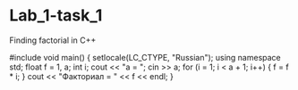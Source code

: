 # Lab_1-task_1
Finding factorial in C++

#include <iostream>
void main()
{
	setlocale(LC_CTYPE, "Russian");
	using namespace std;
	float f = 1, a;
	int i;
	cout << "a = ";
    cin >> a;
	for (i = 1; i < a + 1; i++)
	{
		f = f * i;
	}
	cout << "Факториал = " << f << endl;
}
